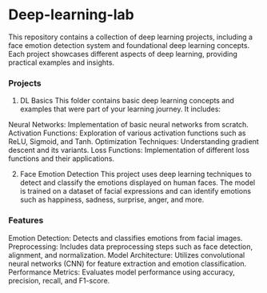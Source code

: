 # Deep-learning-lab
This repository contains a collection of deep learning projects, including a face emotion detection system and foundational deep learning concepts. Each project showcases different aspects of deep learning, providing practical examples and insights.

### Projects

1. DL Basics
This folder contains basic deep learning concepts and examples that were part of your learning journey. It includes:

Neural Networks: Implementation of basic neural networks from scratch.
Activation Functions: Exploration of various activation functions such as ReLU, Sigmoid, and Tanh.
Optimization Techniques: Understanding gradient descent and its variants.
Loss Functions: Implementation of different loss functions and their applications.

2. Face Emotion Detection
This project uses deep learning techniques to detect and classify the emotions displayed on human faces. The model is trained on a dataset of facial expressions and can identify emotions such as happiness, sadness, surprise, anger, and more.

### Features
Emotion Detection: Detects and classifies emotions from facial images.
Preprocessing: Includes data preprocessing steps such as face detection, alignment, and normalization.
Model Architecture: Utilizes convolutional neural networks (CNN) for feature extraction and emotion classification.
Performance Metrics: Evaluates model performance using accuracy, precision, recall, and F1-score.
